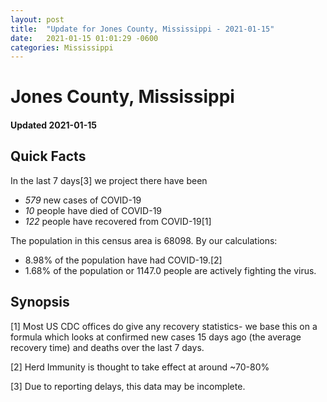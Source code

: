 ```yaml
---
layout: post
title:  "Update for Jones County, Mississippi - 2021-01-15"
date:   2021-01-15 01:01:29 -0600
categories: Mississippi
---
```


# Jones County, Mississippi
#### Updated 2021-01-15

## Quick Facts

In the last 7 days[3] we project there have been
- *579* new cases of COVID-19
- *10* people have died of COVID-19
- *122* people have recovered from COVID-19[1]

The population in this census area is 68098. By our calculations:
- 8.98% of the population have had COVID-19.[2]
- 1.68% of the population or 1147.0 people are actively fighting the virus.

## Synopsis




[1] Most US CDC offices do give any recovery statistics- we base this on a formula which looks at confirmed new cases
15 days ago (the average recovery time) and deaths over the last 7 days.

[2] Herd Immunity is thought to take effect at around ~70-80%

[3] Due to reporting delays, this data may be incomplete.
 
    